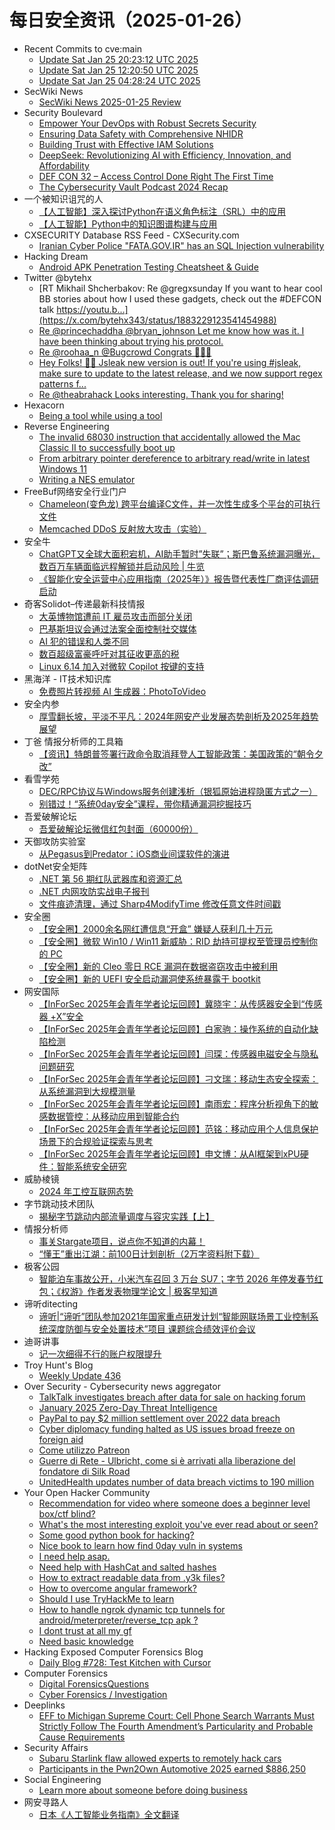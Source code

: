 # 每日安全资讯（2025-01-26）

- Recent Commits to cve:main
  - [Update Sat Jan 25 20:23:12 UTC 2025](https://github.com/trickest/cve/commit/2fe8c0886616ef6cb2eb518d616cf2e8a8275463)
  - [Update Sat Jan 25 12:20:50 UTC 2025](https://github.com/trickest/cve/commit/8a400a4ed71036fc7a505dd4115318f6a3d6ce52)
  - [Update Sat Jan 25 04:28:24 UTC 2025](https://github.com/trickest/cve/commit/e50b33f96c53094e433d46411195d0a8d0241a40)
- SecWiki News
  - [SecWiki News 2025-01-25 Review](http://www.sec-wiki.com/?2025-01-25)
- Security Boulevard
  - [Empower Your DevOps with Robust Secrets Security](https://securityboulevard.com/2025/01/empower-your-devops-with-robust-secrets-security/)
  - [Ensuring Data Safety with Comprehensive NHIDR](https://securityboulevard.com/2025/01/ensuring-data-safety-with-comprehensive-nhidr/)
  - [Building Trust with Effective IAM Solutions](https://securityboulevard.com/2025/01/building-trust-with-effective-iam-solutions/)
  - [DeepSeek: Revolutionizing AI with Efficiency, Innovation, and Affordability](https://securityboulevard.com/2025/01/deepseek-revolutionizing-ai-with-efficiency-innovation-and-affordability/)
  - [DEF CON 32 –  Access Control Done Right The First Time](https://securityboulevard.com/2025/01/def-con-32-access-control-done-right-the-first-time/)
  - [The Cybersecurity Vault Podcast 2024 Recap](https://securityboulevard.com/2025/01/the-cybersecurity-vault-podcast-2024-recap/)
- 一个被知识诅咒的人
  - [【人工智能】深入探讨Python在语义角色标注（SRL）中的应用](https://blog.csdn.net/nokiaguy/article/details/145356157)
  - [【人工智能】Python中的知识图谱构建与应用](https://blog.csdn.net/nokiaguy/article/details/145356145)
- CXSECURITY Database RSS Feed - CXSecurity.com
  - [Iranian Cyber Police "FATA.GOV.IR" has an SQL Injection vulnerability](https://cxsecurity.com/issue/WLB-2025010025)
- Hacking Dream
  - [Android APK Penetration Testing Cheatsheet & Guide](https://www.hackingdream.net/2025/01/android-apk-penetration-testing-cheatsheet-guide.html)
- Twitter @bytehx
  - [RT Mikhail Shcherbakov: Re @gregxsunday If you want to hear cool BB stories about how I used these gadgets, check out the #DEFCON talk https://youtu.b...](https://x.com/bytehx343/status/1883229123541454988)
  - [Re @princechaddha @bryan_johnson Let me know how was it. I have been thinking about trying his protocol.](https://x.com/bytehx343/status/1883188435189703088)
  - [Re @roohaa_n @Bugcrowd Congrats 🎉🎉🎉](https://x.com/bytehx343/status/1883179123394453658)
  - [Hey Folks! 🚀🔥 Jsleak new version is out! If you're using #jsleak, make sure to update to the latest release, and we now support regex patterns f...](https://x.com/bytehx343/status/1883070558415589847)
  - [Re @theabrahack Looks interesting. Thank you for sharing!](https://x.com/bytehx343/status/1883057186068476010)
- Hexacorn
  - [Being a tool while using a tool](https://www.hexacorn.com/blog/2025/01/25/being-a-tool-while-using-a-tool/)
- Reverse Engineering
  - [The invalid 68030 instruction that accidentally allowed the Mac Classic II to successfully boot up](https://www.reddit.com/r/ReverseEngineering/comments/1i9uurg/the_invalid_68030_instruction_that_accidentally/)
  - [From arbitrary pointer dereference to arbitrary read/write in latest Windows 11](https://www.reddit.com/r/ReverseEngineering/comments/1i9vikr/from_arbitrary_pointer_dereference_to_arbitrary/)
  - [Writing a NES emulator](https://www.reddit.com/r/ReverseEngineering/comments/1i9jont/writing_a_nes_emulator/)
- FreeBuf网络安全行业门户
  - [Chameleon(变色龙) 跨平台编译C文件，并一次性生成多个平台的可执行文件](https://www.freebuf.com/sectool/420819.html)
  - [Memcached DDoS 反射放大攻击（实验）](https://www.freebuf.com/sectool/420816.html)
- 安全牛
  - [ChatGPT又全球大面积宕机，AI助手暂时”失联”；斯巴鲁系统漏洞曝光，数百万车辆面临远程解锁并启动风险 | 牛览](https://www.aqniu.com/homenews/108166.html)
  - [《智能化安全运营中心应用指南（2025年）》报告暨代表性厂商评估调研启动](https://www.aqniu.com/homenews/108165.html)
- 奇客Solidot–传递最新科技情报
  - [大英博物馆遭前 IT 雇员攻击而部分关闭](https://www.solidot.org/story?sid=80424)
  - [巴基斯坦议会通过法案全面控制社交媒体](https://www.solidot.org/story?sid=80423)
  - [AI 犯的错误和人类不同](https://www.solidot.org/story?sid=80422)
  - [数百超级富豪呼吁对其征收更高的税](https://www.solidot.org/story?sid=80421)
  - [Linux 6.14 加入对微软 Copilot 按键的支持](https://www.solidot.org/story?sid=80420)
- 黑海洋 - IT技术知识库
  - [免费照片转视频 AI 生成器：PhotoToVideo](https://blog.upx8.com/4679)
- 安全内参
  - [厚雪翻长坡，平淡不平凡：2024年网安产业发展态势剖析及2025年趋势展望](https://mp.weixin.qq.com/s?__biz=MzI4NDY2MDMwMw==&mid=2247513601&idx=1&sn=2c2baa4754e797d7e551214681e8f8c1&chksm=ebfaf121dc8d7837a7b63f349fe6d024b4c21ab2af52b9a47e85120eaef5193e6dc7a1a6fc1c&scene=58&subscene=0#rd)
- 丁爸 情报分析师的工具箱
  - [【资讯】特朗普签署行政命令取消拜登人工智能政策：美国政策的“朝令夕改”](https://mp.weixin.qq.com/s?__biz=MzI2MTE0NTE3Mw==&mid=2651148689&idx=1&sn=0707627dd1c290fd861d390ad8100390&chksm=f1af26abc6d8afbd7427e0c3da7a4c6d21a3130ad8f4d9de782945434e589c4b81ab5df3776e&scene=58&subscene=0#rd)
- 看雪学苑
  - [DEC/RPC协议与Windows服务创建浅析（银狐原始进程隐匿方式之一）](https://mp.weixin.qq.com/s?__biz=MjM5NTc2MDYxMw==&mid=2458589259&idx=1&sn=2076280e4c58e4cd0d718047946ebe83&chksm=b18c28c186fba1d72857bb2f9ecd1cf60756243ffde6306a22d046402d7ef801dfff28547af8&scene=58&subscene=0#rd)
  - [别错过！“系统0day安全”课程，带你精通漏洞挖掘技巧](https://mp.weixin.qq.com/s?__biz=MjM5NTc2MDYxMw==&mid=2458589259&idx=2&sn=4356dec55931f1257ae44561ca3f0d3e&chksm=b18c28c186fba1d7bf12649f11f2f5078f554a99f2e3c5db93d10a68151651e9d90c81e7753d&scene=58&subscene=0#rd)
- 吾爱破解论坛
  - [吾爱破解论坛微信红包封面（60000份）](https://mp.weixin.qq.com/s?__biz=MjM5Mjc3MDM2Mw==&mid=2651141639&idx=1&sn=7306868d4e210299a761b09dfab68bec&chksm=bd50a6538a272f45be2fde65658c162491d6a14b55e06c11bfc97ec7b9ccb3165d8cb4084ee3&scene=58&subscene=0#rd)
- 天御攻防实验室
  - [从Pegasus到Predator：iOS商业间谍软件的演进](https://mp.weixin.qq.com/s?__biz=MzU0MzgyMzM2Nw==&mid=2247486250&idx=1&sn=daa031ff26b9773e0177492de181ba56&chksm=fb04c842cc7341547e24e5d3ef245e093b4f4fd5e1a07df102c384f7ea5aa4c1bee9213ba60f&scene=58&subscene=0#rd)
- dotNet安全矩阵
  - [.NET 第 56 期红队武器库和资源汇总](https://mp.weixin.qq.com/s?__biz=MzUyOTc3NTQ5MA==&mid=2247498450&idx=1&sn=0e544713a937f0cc0f8fe5662ece86f9&chksm=fa59543fcd2edd2963e30663b8bbe96e77d53d5e2c4f7031b50fe952aba8d1f577cada65c675&scene=58&subscene=0#rd)
  - [.NET 内网攻防实战电子报刊](https://mp.weixin.qq.com/s?__biz=MzUyOTc3NTQ5MA==&mid=2247498450&idx=2&sn=a00f3f8ae2f091ade34fc645636c1188&chksm=fa59543fcd2edd296a6821e4424d0c5605ae82829d456ecb55237c603906088a99f4d65bb1ae&scene=58&subscene=0#rd)
  - [文件痕迹清理，通过 Sharp4ModifyTime 修改任意文件时间戳](https://mp.weixin.qq.com/s?__biz=MzUyOTc3NTQ5MA==&mid=2247498450&idx=3&sn=01dad887be82ec26ebc80e1de617c700&chksm=fa59543fcd2edd29d00dc462ff4f7e26830de7ead97b9becc8fa24cd995af578294d491b48ed&scene=58&subscene=0#rd)
- 安全圈
  - [【安全圈】2000余名网红遭信息“开盒” 嫌疑人获利几十万元](https://mp.weixin.qq.com/s?__biz=MzIzMzE4NDU1OQ==&mid=2652067606&idx=1&sn=06c7d132a1649380a5b7629742f5d3f7&chksm=f36e7b56c419f240368726c211c69ba2369aa718ee5183ec43c60390b8e84702917b3a31a610&scene=58&subscene=0#rd)
  - [【安全圈】微软 Win10 / Win11 新威胁：RID 劫持可提权至管理员控制你的 PC](https://mp.weixin.qq.com/s?__biz=MzIzMzE4NDU1OQ==&mid=2652067606&idx=2&sn=efa053f9e1755bb17193b5a5868fb8ce&chksm=f36e7b56c419f24014b67943f6766ea3ab7b908882f20b4e0af01106172c63290014f9c24682&scene=58&subscene=0#rd)
  - [【安全圈】新的 Cleo 零日 RCE 漏洞在数据盗窃攻击中被利用](https://mp.weixin.qq.com/s?__biz=MzIzMzE4NDU1OQ==&mid=2652067606&idx=3&sn=6473d53d9a207bfac9888ca3a543bbf8&chksm=f36e7b56c419f2407633ba9229c8cb14a4e4458baf67e78d79310f03423449e922b703042bec&scene=58&subscene=0#rd)
  - [【安全圈】新的 UEFI 安全启动漏洞使系统暴露于 bootkit](https://mp.weixin.qq.com/s?__biz=MzIzMzE4NDU1OQ==&mid=2652067606&idx=4&sn=e8ae1a9dfb9fb649575b0d8a5414a82d&chksm=f36e7b56c419f24087b4c41685f0be88aab339021ceb93dffd537c9df34d2812ec3232317caa&scene=58&subscene=0#rd)
- 网安国际
  - [【InForSec 2025年会青年学者论坛回顾】冀晓宇：从传感器安全到“传感器 +X”安全](https://mp.weixin.qq.com/s?__biz=MzA4ODYzMjU0NQ==&mid=2652317459&idx=1&sn=4c4bfe832913a3872ec09ee631b9274b&chksm=8bc4ba9dbcb3338b2ba37bf54bb919e54ede95f3031151621def31622b349399445cd80439ba&scene=58&subscene=0#rd)
  - [【InForSec 2025年会青年学者论坛回顾】白家驹：操作系统的自动化缺陷检测](https://mp.weixin.qq.com/s?__biz=MzA4ODYzMjU0NQ==&mid=2652317459&idx=2&sn=d42e0048046537509a0b9169907c9801&chksm=8bc4ba9dbcb3338bb5fe7bf9d6330213b86264fd3eb919b2106dc45e7b8604701d521d420b2c&scene=58&subscene=0#rd)
  - [【InForSec 2025年会青年学者论坛回顾】闫琛：传感器电磁安全与隐私问题研究](https://mp.weixin.qq.com/s?__biz=MzA4ODYzMjU0NQ==&mid=2652317459&idx=3&sn=619b1c123e6a6165f24ed57ff9fd391a&chksm=8bc4ba9dbcb3338be3560720a31ce43398b3a8d91b3ec3a5799d4b4bb554133d8311c80ece9b&scene=58&subscene=0#rd)
  - [【InForSec 2025年会青年学者论坛回顾】刁文瑞：移动生态安全探索：从系统漏洞到大规模测量](https://mp.weixin.qq.com/s?__biz=MzA4ODYzMjU0NQ==&mid=2652317459&idx=4&sn=0d016310221e528e230f05da6f3b14de&chksm=8bc4ba9dbcb3338bf92e55b964a1f76fb01b91c88ad08ce7333778b972524fd5800ec0f17f97&scene=58&subscene=0#rd)
  - [【InForSec 2025年会青年学者论坛回顾】南雨宏：程序分析视角下的敏感数据管控：从移动应用到智能合约](https://mp.weixin.qq.com/s?__biz=MzA4ODYzMjU0NQ==&mid=2652317459&idx=5&sn=c5a7798acca47b172a583897d568c7ef&chksm=8bc4ba9dbcb3338b4d1e431047955603c86d16b56379b9128a3bd4e7e51ffa80abd0a2267c1a&scene=58&subscene=0#rd)
  - [【InForSec 2025年会青年学者论坛回顾】范铭：移动应用个人信息保护场景下的合规验证探索与思考](https://mp.weixin.qq.com/s?__biz=MzA4ODYzMjU0NQ==&mid=2652317459&idx=6&sn=7be8c4556e1d37b0d94079969cbb7958&chksm=8bc4ba9dbcb3338b183ae58f4c267e03ed34bc27f99c79eed93410d6912f0ba4263a1ff60705&scene=58&subscene=0#rd)
  - [【InForSec 2025年会青年学者论坛回顾】申文博：从AI框架到xPU硬件：智能系统安全研究](https://mp.weixin.qq.com/s?__biz=MzA4ODYzMjU0NQ==&mid=2652317459&idx=7&sn=044afe640aa525a285b3dcc87f2a146d&chksm=8bc4ba9dbcb3338bf773348e0df5e157b01dbc90732f0b032ca10812f22f1e407bcc1daf7d01&scene=58&subscene=0#rd)
- 威胁棱镜
  - [2024 年工控互联网态势](https://mp.weixin.qq.com/s?__biz=MzkyMzE5ODExNQ==&mid=2247487629&idx=1&sn=f51d253054a3fe4b1f53af328973c7d9&chksm=c1e9e741f69e6e57778dac4aa1429e2857f7d211469e5f5239be9ab8b07cd327bfa6217e1bd2&scene=58&subscene=0#rd)
- 字节跳动技术团队
  - [揭秘字节跳动内部流量调度与容灾实践【上】](https://mp.weixin.qq.com/s?__biz=MzI1MzYzMjE0MQ==&mid=2247512958&idx=1&sn=82401f525cc5fdd2b7eb9cf210f60c24&chksm=e9d3789cdea4f18a5d9a1aa5141e78c28fbccd9c7a52068f7bf17d53a3d814b9c86346822bc4&scene=58&subscene=0#rd)
- 情报分析师
  - [事关Stargate项目，说点你不知道的内幕！](https://mp.weixin.qq.com/s?__biz=MzA3Mjc1MTkwOA==&mid=2650559242&idx=1&sn=65609027c9fddad943535044bcb06811&chksm=87117d41b066f4575f3b8fc3d3971f7eef784642475a4d33595a6dde9f13f7df0b0f8eda197d&scene=58&subscene=0#rd)
  - [“懂王”重出江湖：前100日计划剖析（2万字资料附下载）](https://mp.weixin.qq.com/s?__biz=MzA3Mjc1MTkwOA==&mid=2650559242&idx=2&sn=812122521348cdc4a1414ee0000a67b8&chksm=87117d41b066f45792e59919c059261ad0157fb18bbb2f1dcbd0685ff898acd35c6c3bce395a&scene=58&subscene=0#rd)
- 极客公园
  - [智能泊车事故公开，小米汽车召回 3 万台 SU7；字节 2026 年停发春节红包；《权游》作者发表物理学论文 | 极客早知道](https://mp.weixin.qq.com/s?__biz=MTMwNDMwODQ0MQ==&mid=2653072822&idx=1&sn=7c6ca6a38c34759561d422054250e57c&chksm=7e57d00049205916e8025fe1d9be04063c7ebe7460a277127ae61e7b3bc947b7c86c8213b39b&scene=58&subscene=0#rd)
- 谛听ditecting
  - [谛听|“谛听”团队参加2021年国家重点研发计划“智能网联场景工业控制系统深度防御与安全处置技术”项目 课题综合绩效评价会议](https://mp.weixin.qq.com/s?__biz=MzU3MzQyOTU0Nw==&mid=2247492392&idx=1&sn=4457e5fc8b2fcca5ba76cd80c2dc9145&chksm=fcc3616ccbb4e87a6a1a1e47120e8d944a7ec9e8fc569022e103b6ea15590c421f76df8c4efe&scene=58&subscene=0#rd)
- 迪哥讲事
  - [记一次细得不行的账户权限提升](https://mp.weixin.qq.com/s?__biz=MzIzMTIzNTM0MA==&mid=2247496946&idx=1&sn=fd344274014da8f4d5f0705d21c1080a&chksm=e8a5fe91dfd2778741884d78e29eb70766ca43d4b3f53f3f268483de8e8639bd61ed87b93e03&scene=58&subscene=0#rd)
- Troy Hunt's Blog
  - [Weekly Update 436](https://www.troyhunt.com/weekly-update-436/)
- Over Security - Cybersecurity news aggregator
  - [TalkTalk investigates breach after data for sale on hacking forum](https://www.bleepingcomputer.com/news/security/talktalk-investigates-breach-after-data-for-sale-on-hacking-forum/)
  - [January 2025 Zero-Day Threat Intelligence](https://pixmsecurity.com/blog/blog/january-2025-zero-day-threat-intelligence/)
  - [PayPal to pay $2 million settlement over 2022 data breach](https://www.bleepingcomputer.com/news/security/paypal-to-pay-2-million-settlement-over-2022-data-breach/)
  - [Cyber diplomacy funding halted as US issues broad freeze on foreign aid](https://therecord.media/cyber-diplomacy-funding-halted-freeze-on-foreign-aid)
  - [Come utilizzo Patreon](https://roccosicilia.com/2025/01/25/come-utilizzo-patreon/)
  - [Guerre di Rete - Ulbricht, come si è arrivati alla liberazione del fondatore di Silk Road](https://guerredirete.substack.com/p/guerre-di-rete-ulbricht-come-si-e)
  - [UnitedHealth updates number of data breach victims to 190 million](https://therecord.media/unitedhealth-updates-change-healthcare-data-breach-190-million)
- Your Open Hacker Community
  - [Recommendation for video where someone does a beginner level box/ctf blind?](https://www.reddit.com/r/HowToHack/comments/1i9t80h/recommendation_for_video_where_someone_does_a/)
  - [What's the most interesting exploit you've ever read about or seen?](https://www.reddit.com/r/HowToHack/comments/1i9zodo/whats_the_most_interesting_exploit_youve_ever/)
  - [Some good python book for hacking?](https://www.reddit.com/r/HowToHack/comments/1i9g9l4/some_good_python_book_for_hacking/)
  - [Nice book to learn how find 0day vuln in systems](https://www.reddit.com/r/HowToHack/comments/1i9xyel/nice_book_to_learn_how_find_0day_vuln_in_systems/)
  - [I need help asap.](https://www.reddit.com/r/HowToHack/comments/1ia01zc/i_need_help_asap/)
  - [Need help with HashCat and salted hashes](https://www.reddit.com/r/HowToHack/comments/1i9hk2y/need_help_with_hashcat_and_salted_hashes/)
  - [How to extract readable data from .y3k files?](https://www.reddit.com/r/HowToHack/comments/1i9ge7v/how_to_extract_readable_data_from_y3k_files/)
  - [How to overcome angular framework?](https://www.reddit.com/r/HowToHack/comments/1i9g6w5/how_to_overcome_angular_framework/)
  - [Should I use TryHackMe to learn](https://www.reddit.com/r/HowToHack/comments/1i9a783/should_i_use_tryhackme_to_learn/)
  - [How to handle ngrok dynamic tcp tunnels for android/meterpreter/reverse_tcp apk ?](https://www.reddit.com/r/HowToHack/comments/1i9dr3s/how_to_handle_ngrok_dynamic_tcp_tunnels_for/)
  - [I dont trust at all my gf](https://www.reddit.com/r/HowToHack/comments/1i9os7f/i_dont_trust_at_all_my_gf/)
  - [Need basic knowledge](https://www.reddit.com/r/HowToHack/comments/1i9fbje/need_basic_knowledge/)
- Hacking Exposed Computer Forensics Blog
  - [Daily Blog #728: Test Kitchen with Cursor](https://www.hecfblog.com/2025/01/daily-blog-728-test-kitchen-with-cursor.html)
- Computer Forensics
  - [Digital ForensicsQuestions](https://www.reddit.com/r/computerforensics/comments/1i9icjv/digital_forensicsquestions/)
  - [Cyber Forensics / Investigation](https://www.reddit.com/r/computerforensics/comments/1i9dljz/cyber_forensics_investigation/)
- Deeplinks
  - [EFF to Michigan Supreme Court: Cell Phone Search Warrants Must Strictly Follow The Fourth Amendment’s Particularity and Probable Cause Requirements](https://www.eff.org/deeplinks/2025/01/eff-michigan-supreme-court-cell-phone-search-warrants-must-strictly-follow-fourth)
- Security Affairs
  - [Subaru Starlink flaw allowed experts to remotely hack cars](https://securityaffairs.com/173434/security/subaru-starlink-vulnerability-remote-attacks.html)
  - [Participants in the Pwn2Own Automotive 2025 earned $886,250](https://securityaffairs.com/173426/breaking-news/pwn2own-automotive-2025-final-results.html)
- Social Engineering
  - [Learn more about someone before doing business](https://www.reddit.com/r/SocialEngineering/comments/1i9j9i5/learn_more_about_someone_before_doing_business/)
- 网安寻路人
  - [日本《人工智能业务指南》全文翻译](https://mp.weixin.qq.com/s?__biz=MzIxODM0NDU4MQ==&mid=2247506124&idx=1&sn=a0d99658c9689597ec9d1e77f02a0b48&chksm=97e96526a09eec30af4b40c753f3202737f20aee9db771f6a3b490a2e7655945b7efc6cec77f&scene=58&subscene=0#rd)
